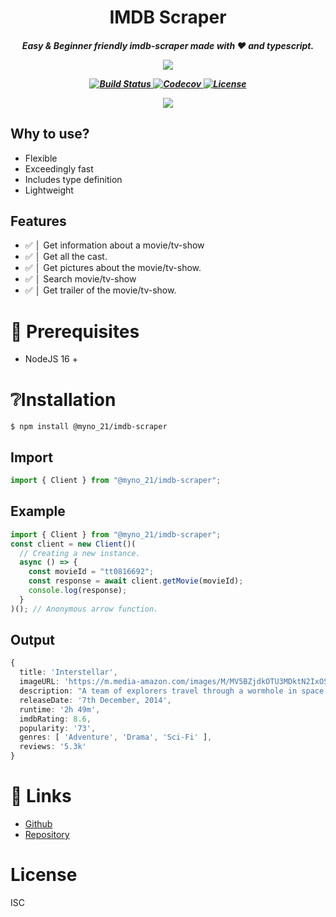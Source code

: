 <p align="center">
    <p align="center">
    <h1 align="center">IMDB Scraper
    <h5 align="center">Easy & Beginner friendly imdb-scraper made with ❤️ and typescript.
</p>
</p>
<p align="center">
<a href="https://github.com/TrishCX/Pinterest-Scraper" target="_blank">
    <img src="http://forthebadge.com/images/badges/built-with-love.svg"/>
  </a>
</p>

  <p align="center">
<p align="center">
  <a href="https://github.com/TrishCX/Frix" target="_blank">
    <img src="https://img.shields.io/npm/v/@myno_21/imdb-scraper.svg" alt="Build Status">
  </a>
  <a href="https://github.com/TrishCX/Pinterest-Scraper" target="_blank">
    <img src="https://img.shields.io/badge/License-Boost_1.0-lightblue.svg" alt="Codecov" />
  </a>
  <a href="https://github.com/TrishCX/Frix" target="_blank">
    <img src="https://img.shields.io/badge/License-ISC-blue.svg" alt="License">
  </a>
  
</p>

<p align="center">
  <a href="https://www.npmjs.com/package/@myno_21/pinterest-scraper" target="_blank">
    <img src="https://img.shields.io/npm/dt/@myno_21/imdb-scraper.svg" />
  </a>
  
</p>

## Why to use?

- Flexible
- Exceedingly fast
- Includes type definition
- Lightweight

## Features

- ✅ │ Get information about a movie/tv-show
- ✅ │ Get all the cast.
- ✅ │ Get pictures about the movie/tv-show.
- ✅ │ Search movie/tv-show
- ✅ │ Get trailer of the movie/tv-show.

# 🔗 Prerequisites

- NodeJS 16 +

# ❔Installation

```console
$ npm install @myno_21/imdb-scraper
```

## Import

```typescript
import { Client } from "@myno_21/imdb-scraper";
```

## Example

```ts
import { Client } from "@myno_21/imdb-scraper";
const client = new Client()(
  // Creating a new instance.
  async () => {
    const movieId = "tt0816692";
    const response = await client.getMovie(movieId);
    console.log(response);
  }
)(); // Anonymous arrow function.
```

## Output

```ts
{
  title: 'Interstellar',
  imageURL: 'https://m.media-amazon.com/images/M/MV5BZjdkOTU3MDktN2IxOS00OGEyLWFmMjktY2FiMmZkNWIyODZiXkEyXkFqcGdeQXVyMTMxODk2OTU@._V1_.jpg',
  description: "A team of explorers travel through a wormhole in space in an attempt to ensure humanity's survival.",
  releaseDate: '7th December, 2014',
  runtime: '2h 49m',
  imdbRating: 8.6,
  popularity: '73',
  genres: [ 'Adventure', 'Drama', 'Sci-Fi' ],
  reviews: '5.3k'
}
```

# 🔗 Links

- [Github](https://github.com/TrishCX)
- [Repository](https://github.com/TrishCX/Pinterest-Scraper)

# License

ISC
